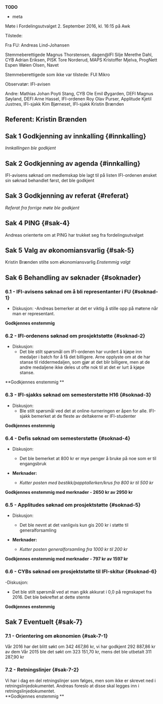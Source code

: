 **TODO**
- meta

Møte i Fordelingsutvalget
2. September 2016, kl. 16:15 på Awk

Tilstede:

Fra FU:
Andreas Lind-Johansen

Stemmeberettigede
Magnus Thorstensen, dagen@IFI
Silje Merethe Dahl, CYB 
Adrian Eriksen, PISK
Tore Norderud, MAPS
Kristoffer Mjelva, ProgNett 
Espen Wøien Olsen, Navet 

Stemmeberettigede som ikke var tilstede:
FUI
Mikro

Observatør:
IFI-avisen 

Andre:
Mathias Johan Poyti Stang, CYB
Ole Emil Øygarden, DEFI
Magnus Søyland, DEFI 
Arne Hassel, IFI-ordenen
Roy Olav Purser, Applitude
Kjetil Justnes, IFI-sjakk
Kim Bjørneset, IFI-sjakk
Kristin Brænden

Referent: Kristin Brænden
------------


## Sak 1 Godkjenning av innkalling {#innkalling}
*Innkallingen ble godkjent*

## Sak 2 Godkjenning av agenda {#innkalling}
IFI-avisens søknad om medlemskap ble lagt til på listen 
IFI-ordenen ønsket sin søknad behandlet først, det ble godkjent 

## Sak 3 Godkjenning av referat {#referat}
*Referat fra forrige møte ble godkjent*

## Sak 4 PING {#sak-4}
Andreas orienterte om at PING har trukket seg fra fordelingsutvalget

## Sak 5 Valg av økonomiansvarlig {#sak-5}
Kristin Brænden stilte som økonomiansvarlig 
*Enstemmig valgt*

## Sak 6 Behandling av søknader {#soknader}
### 6.1 - IFI-avisens søknad om å bli representanter i FU {#soknad-1}
- Diskusjon: 
  -Andreas bemerker at det er viktig å stille opp på møtene når man er representant.
  
**Godkjennes enstemmig**

### 6.2 - IFI-ordenens søknad om prosjektstøtte {#soknad-2}
- Diskusjon: 
  - Det ble stilt spørsmål om IFI-ordenen har vurdert å kjøpe inn medaljer i batch for å få det billigere. Arne opplyste om at de har stanse til riddermedaljen, som gjør at det blir billigere, men at de andre medaljene ikke deles ut ofte nok til at det er lurt å kjøpe stanse. 

**Godkjennes enstemmig **

### 6.3 - IFI-sjakks søknad om semesterstøtte H16 {#soknad-3}
- Diskusjon:
  - Ble stilt spørsmål ved det at online-turneringen er åpen for alle. IFI-sjakk bemerket at de fleste av deltakerne er IFI-studenter 

**Godkjennes enstemmig**

### 6.4 - Defis søknad om semesterstøtte {#soknad-4}
- Diskusjon:
  - Det ble bemerket at 800 kr er mye penger å bruke på noe som er til engangsbruk

- **Merknader:**
  - *Kutter posten med bestikk/papptallerken/krus fra 800 kr til 500 kr*

**Godkjennes enstemmig med merknader - 2650 kr av 2950 kr**

### 6.5 - Applitudes søknad om prosjektstøtte {#soknad-5}
- Diskusjon:
  - Det ble nevnt at det vanligvis kun gis 200 kr i støtte til generalforsamling 

- **Merknader:**
  - *Kutter posten generalforsamling fra 1000 kr til 200 kr*
 
**Godkjennes enstemmig med merknader - 797 kr av 1597 kr**

### 6.6 - CYBs søknad om prosjektstøtte til IFI-skitur {#soknad-6}
-Diskusjon:
  - Det ble stilt spørsmål ved at man gikk akkurat i 0,0 på regnskapet fra 2016. Det ble bekreftet at dette stemte 

**Godkjennes enstemmig**

## Sak 7 Eventuelt {#sak-7}
### 7.1 - Orientering om økonomien {#sak-7-1}
Vår 2016 har det blitt søkt om 342 467,86 kr, vi har godkjent 292 887,86 kr av dem
Vår 2015 ble det søkt om 323 151,70 kr, mens det ble utbetalt 311 287,90 kr 

### 7.2 - Retningslinjer {#sak-7-2}
Vi har i dag en del retningslinjer som følges, men som ikke er skrevet ned i retningslinjedokumentet. Andreas foreslo at disse skal legges inn i retningslinjedokumentet.  
**Godkjennes enstemmig **
